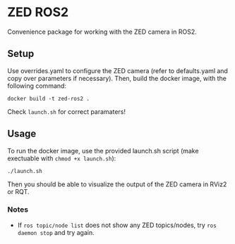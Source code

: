 # ZED ROS2
Convenience package for working with the ZED camera in ROS2.
## Setup
Use overrides.yaml to configure the ZED camera (refer to defaults.yaml and copy over parameters if necessary). Then, build the docker image, with the following command:
```
docker build -t zed-ros2 .
```
Check `launch.sh` for correct paramaters!
## Usage
To run the docker image, use the provided launch.sh script (make exectuable with `chmod +x launch.sh`):
```
./launch.sh
```
Then you should be able to visualize the output of the ZED camera in RViz2 or RQT.
### Notes
- If `ros topic/node list` does not show any ZED topics/nodes, try `ros daemon stop` and try again.